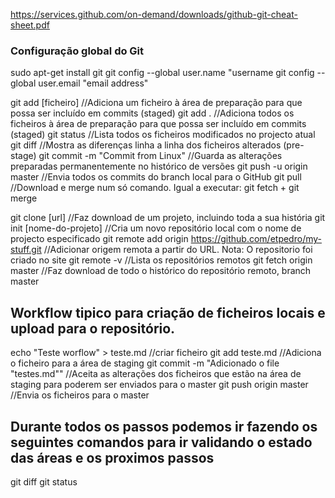 https://services.github.com/on-demand/downloads/github-git-cheat-sheet.pdf

### Configuração global do Git
sudo apt-get install git
git config --global user.name "username
git config --global user.email "email address"

git add [ficheiro]					//Adiciona um ficheiro à área de preparação para que possa ser incluído em commits (staged)
git add .						//Adiciona todos os ficheiros à área de preparação para que possa ser incluído em commits (staged)
git status  						//Lista todos os ficheiros modificados no projecto atual
git diff						//Mostra as diferenças linha a linha dos ficheiros alterados (pre-stage)
git commit -m "Commit from Linux"			//Guarda as alterações preparadas permanentemente no histórico de versões
git push -u origin master				//Envia todos os commits do branch local para o GitHub
git pull						//Download e merge num só comando. Igual a executar: git fetch + git merge
							
git clone [url]							//Faz download de um projeto, incluindo toda a sua história
git init [nome-do-projeto]					//Cria um novo repositório local com o nome de projecto especificado
git remote add origin https://github.com/etpedro/my-stuff.git	//Adicionar origem remota a partir do URL. Nota: O repositorio foi criado no site
git remote -v							//Lista os repositórios remotos
git fetch origin master 					//Faz download de todo o histórico do repositório remoto, branch master


## Workflow tipico para criação de ficheiros locais e upload para o repositório. 

echo "Teste worflow" > teste.md				//criar ficheiro
git add teste.md					//Adiciona o ficheiro para a área de staging
git commit -m "Adicionado o file "testes.md""		//Aceita as alterações dos ficheiros que estão na área de staging para poderem ser enviados para o master
git push origin master					//Envia os ficheiros para o master

## Durante todos os passos podemos ir fazendo os seguintes comandos para ir validando o estado das áreas e os proximos passos
git diff
git status
